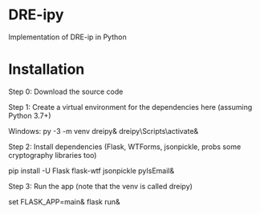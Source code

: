 # DRE-ipy
Implementation of DRE-ip in Python

# Installation
Step 0: Download the source code 

Step 1: Create a virtual environment for the dependencies here (assuming Python 3.7+)

Windows:
py -3 -m venv dreipy&
dreipy\Scripts\activate&

Step 2: Install dependencies (Flask, WTForms, jsonpickle, probs some cryptography libraries too)

pip install -U Flask flask-wtf jsonpickle pyIsEmail&

Step 3: Run the app (note that the venv is called dreipy)

set FLASK_APP=main&
flask run&